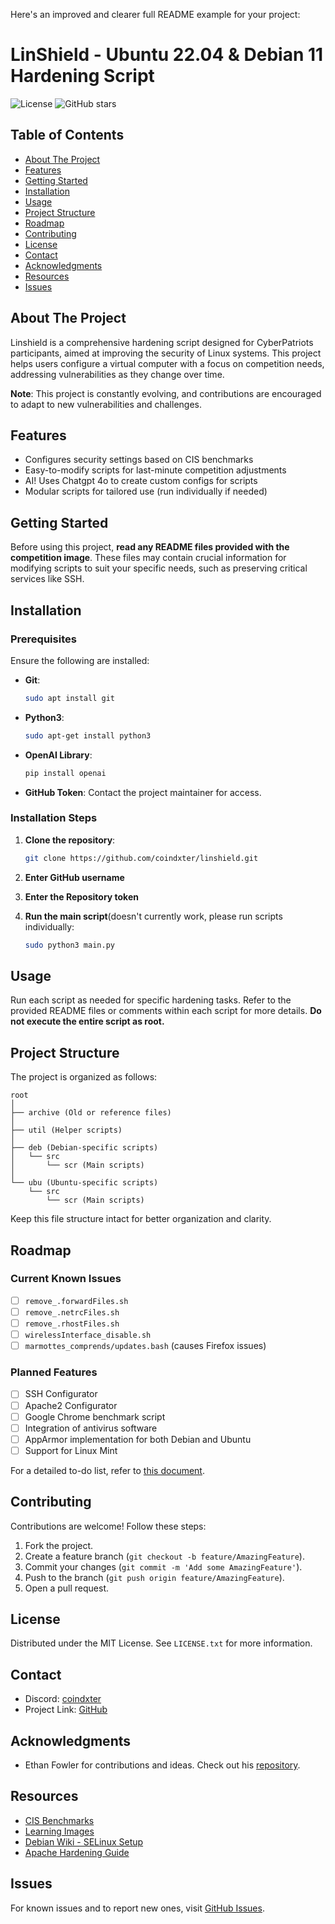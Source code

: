Here's an improved and clearer full README example for your project:

# LinShield - Ubuntu 22.04 & Debian 11 Hardening Script

![License](https://img.shields.io/badge/license-MIT-blue)
![GitHub stars](https://img.shields.io/github/stars/coindxter/linshield?style=social)

## Table of Contents
- [About The Project](#about-the-project)
- [Features](#features)
- [Getting Started](#getting-started)
- [Installation](#installation)
- [Usage](#usage)
- [Project Structure](#project-structure)
- [Roadmap](#roadmap)
- [Contributing](#contributing)
- [License](#license)
- [Contact](#contact)
- [Acknowledgments](#acknowledgments)
- [Resources](#resources)
- [Issues](#issues)

## About The Project
Linshield is a comprehensive hardening script designed for CyberPatriots participants, aimed at improving the security of Linux systems. This project helps users configure a virtual computer with a focus on competition needs, addressing vulnerabilities as they change over time.

**Note**: This project is constantly evolving, and contributions are encouraged to adapt to new vulnerabilities and challenges.

## Features
- Configures security settings based on CIS benchmarks
- Easy-to-modify scripts for last-minute competition adjustments
- AI! Uses Chatgpt 4o to create custom configs for scripts
- Modular scripts for tailored use (run individually if needed)

## Getting Started
Before using this project, **read any README files provided with the competition image**. These files may contain crucial information for modifying scripts to suit your specific needs, such as preserving critical services like SSH.

## Installation

### Prerequisites
Ensure the following are installed:
- **Git**: 
  ```bash
  sudo apt install git
  ```
- **Python3**:
  ```bash
  sudo apt-get install python3
  ```
- **OpenAI Library**:
  ```bash
  pip install openai
  ```
- **GitHub Token**: Contact the project maintainer for access.

### Installation Steps
1. **Clone the repository**:
   ```bash
   git clone https://github.com/coindxter/linshield.git
   ```
2. **Enter GitHub username**
   
3. **Enter the Repository token**

4. **Run the main script**(doesn't currently work, please run scripts individually:
   ```bash
   sudo python3 main.py
   ```
   
  


## Usage
Run each script as needed for specific hardening tasks. Refer to the provided README files or comments within each script for more details. **Do not execute the entire script as root.**

## Project Structure
The project is organized as follows:

```
root
│
├── archive (Old or reference files)
│
├── util (Helper scripts)
│
├── deb (Debian-specific scripts)
│   └── src
│       └── scr (Main scripts)
│
└── ubu (Ubuntu-specific scripts)
    └── src
        └── scr (Main scripts)
```

Keep this file structure intact for better organization and clarity.

## Roadmap
### Current Known Issues
- [ ] `remove_.forwardFiles.sh`
- [ ] `remove_.netrcFiles.sh`
- [ ] `remove_.rhostFiles.sh`
- [ ] `wirelessInterface_disable.sh`
- [ ] `marmottes_comprends/updates.bash` (causes Firefox issues)

### Planned Features
- [ ] SSH Configurator
- [ ] Apache2 Configurator
- [ ] Google Chrome benchmark script
- [ ] Integration of antivirus software
- [ ] AppArmor implementation for both Debian and Ubuntu
- [ ] Support for Linux Mint

For a detailed to-do list, refer to [this document](https://docs.google.com/document/d/1-FsZslNIoV-RhUrHJwwTRpoqesvRpsoWxYrz_h87TeI/edit?usp=sharing).

## Contributing
Contributions are welcome! Follow these steps:
1. Fork the project.
2. Create a feature branch (`git checkout -b feature/AmazingFeature`).
3. Commit your changes (`git commit -m 'Add some AmazingFeature'`).
4. Push to the branch (`git push origin feature/AmazingFeature`).
5. Open a pull request.

## License
Distributed under the MIT License. See `LICENSE.txt` for more information.

## Contact
- Discord: [coindxter](https://discordapp.com/users/728364815130820709)
- Project Link: [GitHub](https://github.com/coindxter/linshield)

## Acknowledgments
- Ethan Fowler for contributions and ideas. Check out his [repository](https://github.com/ponkio/CyberPatriot/tree/master).

## Resources
- [CIS Benchmarks](https://drive.google.com/drive/folders/1ypIhhKznlM7kV1YDaFEKwkTnpdsPZXk_)
- [Learning Images](https://drive.google.com/drive/u/1/folders/1w9VY57FTUfuPinmd2CvVs-oA5N03URW6)
- [Debian Wiki - SELinux Setup](https://wiki.debian.org/SELinux/Setup)
- [Apache Hardening Guide](https://geekflare.com/apache-web-server-hardening-security/)

## Issues
For known issues and to report new ones, visit [GitHub Issues](https://github.com/coindxter/linshield/issues).

